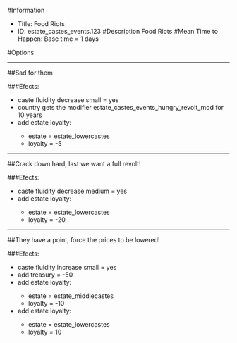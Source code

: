 #Information
 - Title: Food Riots
 - ID: estate_castes_events.123
#Description
Food Riots
#Mean Time to Happen:
Base time = 1 days

#Options

___
##Sad for them

###Efects:<ul><li>caste fluidity decrease small = yes</li><li>country gets the modifier estate_castes_events_hungry_revolt_mod for 10 years</li><li>add estate loyalty:</li><ul><li>estate = estate_lowercastes</li><li>loyalty = -5</li></ul></ul>

___
##Crack down hard, last we want a full revolt!

###Efects:<ul><li>caste fluidity decrease medium = yes</li><li>add estate loyalty:</li><ul><li>estate = estate_lowercastes</li><li>loyalty = -20</li></ul></ul>

___
##They have a point, force the prices to be lowered!

###Efects:<ul><li>caste fluidity increase small = yes</li><li>add treasury = -50</li><li>add estate loyalty:</li><ul><li>estate = estate_middlecastes</li><li>loyalty = -10</li></ul><li>add estate loyalty:</li><ul><li>estate = estate_lowercastes</li><li>loyalty = 10</li></ul></ul>
